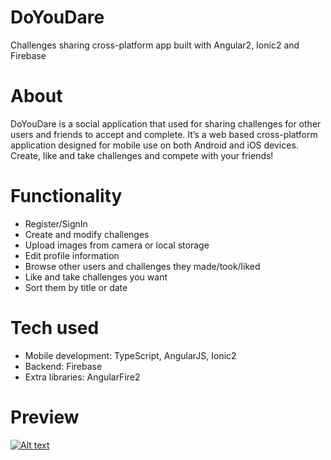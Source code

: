 # DoYouDare
Challenges sharing cross-platform app built with Angular2, Ionic2 and Firebase

# About
DoYouDare is a social application that used for sharing challenges for other users and friends to accept and complete. It’s a web based cross-platform application designed for mobile use on both Android and iOS devices. Create, like and take challenges and compete with your friends!

# Functionality
- Register/SignIn
- Create and modify challenges
- Upload images from camera or local storage
- Edit profile information
- Browse other users and challenges they made/took/liked
- Like and take challenges you want
- Sort them by title or date

# Tech used
- Mobile development: TypeScript, AngularJS, Ionic2
- Backend: Firebase
- Extra libraries: AngularFire2

# Preview

[![Alt text](https://img.youtube.com/vi/bgzfcyJweNI/0.jpg)](https://www.youtube.com/watch?v=bgzfcyJweNI)
